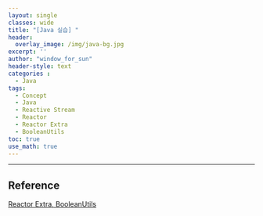 ```yaml
--- 
layout: single
classes: wide
title: "[Java 실습] "
header:
  overlay_image: /img/java-bg.jpg 
excerpt: ''
author: "window_for_sun"
header-style: text
categories :
  - Java
tags:
  - Concept
  - Java
  - Reactive Stream
  - Reactor
  - Reactor Extra
  - BooleanUtils
toc: true 
use_math: true
---  
```


---
## Reference
[Reactor Extra, BooleanUtils](https://projectreactor.io/docs/extra/release/api/index.html?reactor/function/TupleUtils.html)

